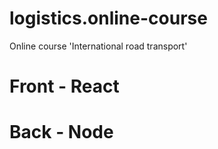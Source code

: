 # logistics.online-course
Online course 'International road transport'

# Front - React
# Back - Node
